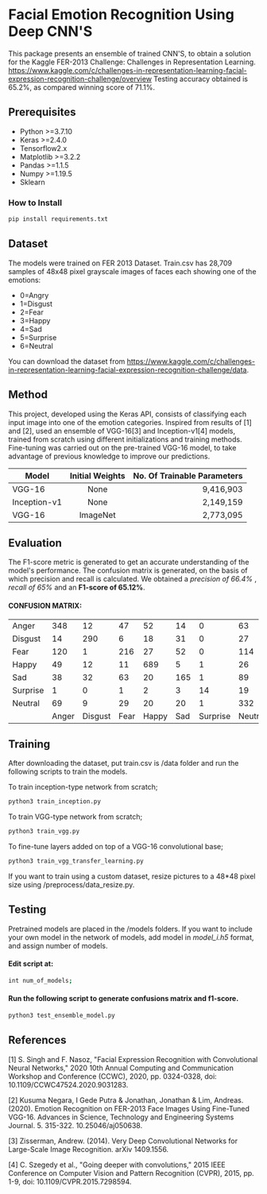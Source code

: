 # Facial Emotion Recognition Using Deep CNN'S
This package presents an ensemble of trained CNN'S, to obtain a solution for the Kaggle FER-2013 Challenge: Challenges in Representation Learning. https://www.kaggle.com/c/challenges-in-representation-learning-facial-expression-recognition-challenge/overview 
Testing accuracy obtained is 65.2%, as compared winning score of 71.1%.


## Prerequisites
- Python >=3.7.10
- Keras >=2.4.0
- Tensorflow2.x
- Matplotlib >=3.2.2
- Pandas >=1.1.5
- Numpy >=1.19.5
- Sklearn

### How to Install
```bash
pip install requirements.txt
```

## Dataset 
The models were trained on FER 2013 Dataset. Train.csv has 28,709 samples of 48x48 pixel grayscale images of faces each showing one of the emotions: 
- 0=Angry 
- 1=Disgust
- 2=Fear
- 3=Happy
- 4=Sad 
- 5=Surprise
- 6=Neutral 

You can download the dataset from https://www.kaggle.com/c/challenges-in-representation-learning-facial-expression-recognition-challenge/data.


## Method

This project, developed using the Keras API, consists of classifying each input image into one of the emotion categories. 
Inspired from results of [1] and [2], used an ensemble of VGG-16[3]  and Inception-v1[4] models, trained from scratch using different initializations and training methods.  Fine-tuning was carried out on the pre-trained VGG-16 model, to take advantage of previous knowledge to improve our predictions. 

| Model       | Initial Weights           | No. Of Trainable Parameters  | 
| ------------- |:-------------:| -----:|
| VGG-16    | None | 9,416,903 |
| Inception-v1     | None      |   2,149,159 |
| VGG-16 | ImageNet    |    2,773,095 |



## Evaluation


The F1-score metric is generated to get an accurate understanding of the model's performance. The confusion matrix is generated, on the basis of which precision and recall is calculated.  We obtained a *precision of 66.4%* , *recall of 65%* and an **F1-score of 65.12%**. 
#### CONFUSION MATRIX:

| |   |      |   |     |     |        |     |
|----------|-------|---------|------|-------|-------|----------|---------|
| Anger    | 348   | 12      | 47   | 52    | 14    | 0        | 63      |
| Disgust  | 14    | 290     | 6    | 18    | 31    | 0        | 27      |
| Fear     | 120   | 1       | 216  | 27    | 52    | 0        | 114     |
| Happy    | 49    | 12      | 11   | 689   | 5     | 1        | 26      |
| Sad      | 38    | 32      | 63   | 20    | 165   | 1        | 89      |
| Surprise | 1     | 0       | 1    | 2     | 3     | 14       | 19      |
| Neutral  | 69    | 9       | 29   | 20    | 20    | 1        | 332     |
|          | Anger | Disgust | Fear | Happy | Sad   | Surprise | Neutral |



## Training
After downloading the dataset, put train.csv is /data folder and run the following scripts to train the models.

To train inception-type network from scratch;
```bash
python3 train_inception.py
```
To train VGG-type network from scratch;
```bash
python3 train_vgg.py
```
To fine-tune layers added on top of a VGG-16 convolutional base;

```bash
python3 train_vgg_transfer_learning.py
```
If you want to train using a custom dataset, resize pictures to a 48*48 pixel size using /preprocess/data_resize.py.

## Testing
 Pretrained models are placed in the /models folders. If you want to include your own model in the network of models, add model in *model_i.h5* format, and assign number of models. 
#### Edit script at:
 ```bash
 int num_of_models;
 ```
 #### Run the following script to generate confusions matrix and f1-score.
  ```bash
 python3 test_ensemble_model.py
 ```

## References
<a id="1">[1]</a> 
S. Singh and F. Nasoz, "Facial Expression Recognition with Convolutional Neural Networks," 2020 10th Annual Computing and Communication Workshop and Conference (CCWC), 2020, pp. 0324-0328, doi: 10.1109/CCWC47524.2020.9031283.

<a id="2">[2]</a> 
Kusuma Negara, I Gede Putra & Jonathan, Jonathan & Lim, Andreas. (2020). Emotion Recognition on FER-2013 Face Images Using Fine-Tuned VGG-16. Advances in Science, Technology and Engineering Systems Journal. 5. 315-322. 10.25046/aj050638. 

<a id="3">[3]</a> 
Zisserman, Andrew. (2014). Very Deep Convolutional Networks for Large-Scale Image Recognition. arXiv 1409.1556. 

<a id="4">[4]</a> 
C. Szegedy et al., "Going deeper with convolutions," 2015 IEEE Conference on Computer Vision and Pattern Recognition (CVPR), 2015, pp. 1-9, doi: 10.1109/CVPR.2015.7298594.
